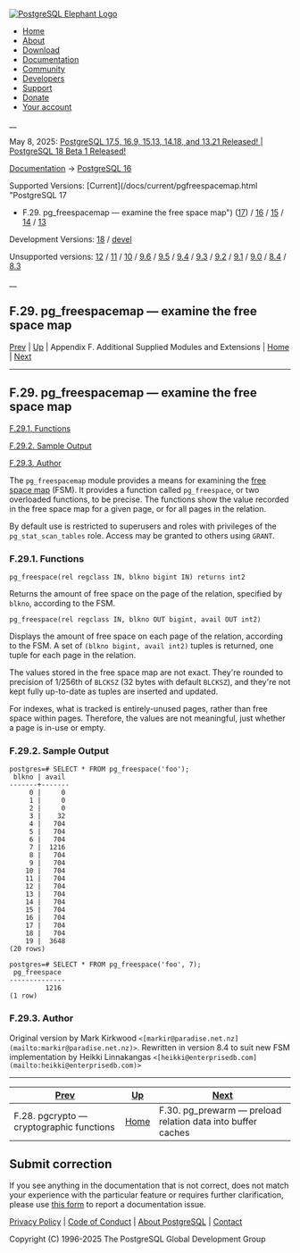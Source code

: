 [ ![PostgreSQL Elephant Logo](/media/img/about/press/elephant.png) ](/)

  * [Home](/ "Home")
  * [About](/about/ "About")
  * [Download](/download/ "Download")
  * [Documentation](/docs/ "Documentation")
  * [Community](/community/ "Community")
  * [Developers](/developer/ "Developers")
  * [Support](/support/ "Support")
  * [Donate](/about/donate/ "Donate")
  * [Your account](/account/ "Your account")

__

May 8, 2025: [ PostgreSQL 17.5, 16.9, 15.13, 14.18, and 13.21 Released! ](/about/news/postgresql-175-169-1513-1418-and-1321-released-3072/) | [ PostgreSQL 18 Beta 1 Released! ](/about/news/postgresql-18-beta-1-released-3070/)

[Documentation](/docs/ "Documentation") -> [PostgreSQL
16](/docs/16/index.html)

Supported Versions: [Current](/docs/current/pgfreespacemap.html "PostgreSQL 17
- F.29. pg_freespacemap — examine the free space map")
([17](/docs/17/pgfreespacemap.html "PostgreSQL 17 - F.29. pg_freespacemap —
examine the free space map")) / [16](/docs/16/pgfreespacemap.html "PostgreSQL
16 - F.29. pg_freespacemap — examine the free space map") /
[15](/docs/15/pgfreespacemap.html "PostgreSQL 15 - F.29. pg_freespacemap —
examine the free space map") / [14](/docs/14/pgfreespacemap.html "PostgreSQL
14 - F.29. pg_freespacemap — examine the free space map") /
[13](/docs/13/pgfreespacemap.html "PostgreSQL 13 - F.29. pg_freespacemap —
examine the free space map")

Development Versions: [18](/docs/18/pgfreespacemap.html "PostgreSQL 18 -
F.29. pg_freespacemap — examine the free space map") /
[devel](/docs/devel/pgfreespacemap.html "PostgreSQL devel -
F.29. pg_freespacemap — examine the free space map")

Unsupported versions: [12](/docs/12/pgfreespacemap.html "PostgreSQL 12 -
F.29. pg_freespacemap — examine the free space map") /
[11](/docs/11/pgfreespacemap.html "PostgreSQL 11 - F.29. pg_freespacemap —
examine the free space map") / [10](/docs/10/pgfreespacemap.html "PostgreSQL
10 - F.29. pg_freespacemap — examine the free space map") /
[9.6](/docs/9.6/pgfreespacemap.html "PostgreSQL 9.6 - F.29. pg_freespacemap —
examine the free space map") / [9.5](/docs/9.5/pgfreespacemap.html "PostgreSQL
9.5 - F.29. pg_freespacemap — examine the free space map") /
[9.4](/docs/9.4/pgfreespacemap.html "PostgreSQL 9.4 - F.29. pg_freespacemap —
examine the free space map") / [9.3](/docs/9.3/pgfreespacemap.html "PostgreSQL
9.3 - F.29. pg_freespacemap — examine the free space map") /
[9.2](/docs/9.2/pgfreespacemap.html "PostgreSQL 9.2 - F.29. pg_freespacemap —
examine the free space map") / [9.1](/docs/9.1/pgfreespacemap.html "PostgreSQL
9.1 - F.29. pg_freespacemap — examine the free space map") /
[9.0](/docs/9.0/pgfreespacemap.html "PostgreSQL 9.0 - F.29. pg_freespacemap —
examine the free space map") / [8.4](/docs/8.4/pgfreespacemap.html "PostgreSQL
8.4 - F.29. pg_freespacemap — examine the free space map") /
[8.3](/docs/8.3/pgfreespacemap.html "PostgreSQL 8.3 - F.29. pg_freespacemap —
examine the free space map")

__

F.29. pg_freespacemap — examine the free space map  
---  
[Prev](pgcrypto.html "F.28. pgcrypto — cryptographic functions")  | [Up](contrib.html "Appendix F. Additional Supplied Modules and Extensions") | Appendix F. Additional Supplied Modules and Extensions | [Home](index.html "PostgreSQL 16.9 Documentation") |  [Next](pgprewarm.html "F.30. pg_prewarm — preload relation data into buffer caches")  
  
* * *

## F.29. pg_freespacemap — examine the free space map #

[F.29.1. Functions](pgfreespacemap.html#PGFREESPACEMAP-FUNCS)

[F.29.2. Sample Output](pgfreespacemap.html#PGFREESPACEMAP-SAMPLE-OUTPUT)

[F.29.3. Author](pgfreespacemap.html#PGFREESPACEMAP-AUTHOR)

The `pg_freespacemap` module provides a means for examining the [free space
map](storage-fsm.html "73.3. Free Space Map") (FSM). It provides a function
called `pg_freespace`, or two overloaded functions, to be precise. The
functions show the value recorded in the free space map for a given page, or
for all pages in the relation.

By default use is restricted to superusers and roles with privileges of the
`pg_stat_scan_tables` role. Access may be granted to others using `GRANT`.

### F.29.1. Functions #

`pg_freespace(rel regclass IN, blkno bigint IN) returns int2`

    

Returns the amount of free space on the page of the relation, specified by
`blkno`, according to the FSM.

`pg_freespace(rel regclass IN, blkno OUT bigint, avail OUT int2)`

    

Displays the amount of free space on each page of the relation, according to
the FSM. A set of `(blkno bigint, avail int2)` tuples is returned, one tuple
for each page in the relation.

The values stored in the free space map are not exact. They're rounded to
precision of 1/256th of `BLCKSZ` (32 bytes with default `BLCKSZ`), and they're
not kept fully up-to-date as tuples are inserted and updated.

For indexes, what is tracked is entirely-unused pages, rather than free space
within pages. Therefore, the values are not meaningful, just whether a page is
in-use or empty.

### F.29.2. Sample Output #

    
    
    postgres=# SELECT * FROM pg_freespace('foo');
     blkno | avail
    -------+-------
         0 |     0
         1 |     0
         2 |     0
         3 |    32
         4 |   704
         5 |   704
         6 |   704
         7 |  1216
         8 |   704
         9 |   704
        10 |   704
        11 |   704
        12 |   704
        13 |   704
        14 |   704
        15 |   704
        16 |   704
        17 |   704
        18 |   704
        19 |  3648
    (20 rows)
    
    postgres=# SELECT * FROM pg_freespace('foo', 7);
     pg_freespace
    --------------
             1216
    (1 row)
    

### F.29.3. Author #

Original version by Mark Kirkwood
`<[markir@paradise.net.nz](mailto:markir@paradise.net.nz)>`. Rewritten in
version 8.4 to suit new FSM implementation by Heikki Linnakangas
`<[heikki@enterprisedb.com](mailto:heikki@enterprisedb.com)>`

* * *

[Prev](pgcrypto.html "F.28. pgcrypto — cryptographic functions")  | [Up](contrib.html "Appendix F. Additional Supplied Modules and Extensions") |  [Next](pgprewarm.html "F.30. pg_prewarm — preload relation data into buffer caches")  
---|---|---  
F.28. pgcrypto — cryptographic functions  | [Home](index.html "PostgreSQL 16.9 Documentation") |  F.30. pg_prewarm — preload relation data into buffer caches  
  
## Submit correction

If you see anything in the documentation that is not correct, does not match
your experience with the particular feature or requires further clarification,
please use [this form](/account/comments/new/16/pgfreespacemap.html/) to
report a documentation issue.

[Privacy Policy](/about/privacypolicy) | [Code of Conduct](/about/policies/coc/) | [About PostgreSQL](/about/) | [Contact](/about/contact/)  

Copyright (C) 1996-2025 The PostgreSQL Global Development Group

